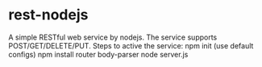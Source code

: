 # rest-nodejs
A simple RESTful web service by nodejs.
The service supports POST/GET/DELETE/PUT.
Steps to active the service:
    npm init (use default configs)
    npm install router body-parser
    node server.js
